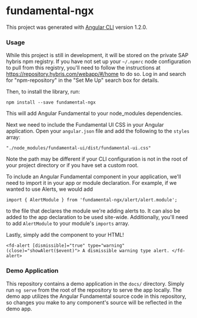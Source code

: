 # fundamental-ngx

This project was generated with [Angular CLI](https://github.com/angular/angular-cli) version 1.2.0.

### Usage

While this project is still in development, it will be stored on the private SAP hybris npm registry.  If you have not set up your `~/.npmrc` node configuration to pull from this registry, you'll need to follow the instructions at <https://repository.hybris.com/webapp/#/home> to do so.  Log in and search for "npm-repository" in the "Set Me Up" search box for details.

Then, to install the library, run: 

`npm install --save fundamental-ngx`

This will add Angular Fundamental to your node_modules dependencies.

Next we need to include the Fundamental UI CSS in your Angular application.  Open your `angular.json` file and add the following to the `styles` array:

`"./node_modules/fundamental-ui/dist/fundamental-ui.css"`

Note the path may be different if your CLI configuration is not in the root of your project directory or if you have set a custom root.

To include an Angular Fundamental component in your application, we'll need to import it in your app or module declaration.  For example, if we wanted to use Alerts, we would add

`import { AlertModule } from 'fundamental-ngx/alert/alert.module';`

to the file that declares the module we're adding alerts to.  It can also be added to the app declaration to be used site-wide.  Additionally, you'll need to add `AlertModule` to your module's `imports` array.

Lastly, simply add the component to your HTML!  

`
      <fd-alert [dismissible]="true" type="warning" (close)="showAlert($event)">
        A dismissible warning type alert.
      </fd-alert>
`

### Demo Application

This repository contains a demo application in the `docs/` directory.  Simply run `ng serve` from the root of the repository to serve the app locally.  The demo app utilizes the Angular Fundamental source code in this repository, so changes you make to any component's source will be reflected in the demo app.
